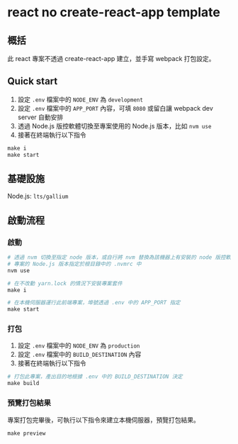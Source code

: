 # react no create-react-app template

## 概括

此 react 專案不透過 create-react-app 建立，並手寫 webpack 打包設定。

## Quick start

1. 設定 `.env` 檔案中的 `NODE_ENV` 為 `development`
2. 設定 `.env` 檔案中的 `APP_PORT` 內容，可填 `8080` 或留白讓 webpack dev server 自動安排
3. 透過 Node.js 版控軟體切換至專案使用的 Node.js 版本，比如 `nvm use`
4. 接著在終端執行以下指令

```makefile
make i
make start
```

## 基礎設施

Node.js: `lts/gallium`

## 啟動流程

### 啟動

```makefile
# 透過 nvm 切換至指定 node 版本，或自行將 nvm 替換為該機器上有安裝的 node 版控軟體
# 專案的 Node.js 版本指定於根目錄中的 .nvmrc 中
nvm use

# 在不改動 yarn.lock 的情況下安裝專案套件
make i

# 在本機伺服器運行此前端專案，埠號透過 .env 中的 APP_PORT 指定
make start
```

### 打包

1. 設定 `.env` 檔案中的 `NODE_ENV` 為 `production`
2. 設定 `.env` 檔案中的 `BUILD_DESTINATION` 內容
3. 接著在終端執行以下指令

```makefile
# 打包此專案，產出目的地根據 .env 中的 BUILD_DESTINATION 決定
make build
```

### 預覽打包結果

專案打包完畢後，可執行以下指令來建立本機伺服器，預覽打包結果。

```makefile
make preview
```
